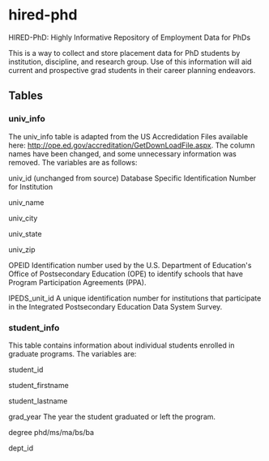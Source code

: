 # hired-phd
HIRED-PhD: Highly Informative Repository of Employment Data for PhDs

This is a way to collect and store placement data for PhD students by institution, discipline, and research group. Use of this information will aid current and prospective grad students in their career planning endeavors.

## Tables
### univ_info
The univ_info table is adapted from the US Accredidation Files available here: http://ope.ed.gov/accreditation/GetDownLoadFile.aspx. The column names have been changed, and some unnecessary information was removed. The variables are as follows:

univ_id (unchanged from source)
Database Specific Identification Number for Institution

univ_name

univ_city

univ_state

univ_zip

OPEID
Identification number used by the U.S. Department of Education's Office of Postsecondary Education (OPE) to identify schools that have Program Participation Agreements (PPA).

IPEDS_unit_id
A unique identification number for institutions that participate in the Integrated Postsecondary Education Data System Survey.

### student_info
This table contains information about individual students enrolled in graduate programs. The variables are:

student_id

student_firstname

student_lastname

grad_year
The year the student graduated or left the program.

degree
phd/ms/ma/bs/ba

dept_id
